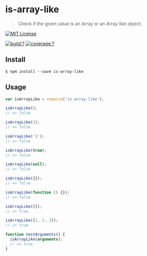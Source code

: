 # is-array-like

> Check if the given value is an Array or an Array like object. 


[![MIT License](https://img.shields.io/badge/license-MIT_License-green.svg?style=flat-square)](https://github.com/bubkoo/is-array-like/blob/master/LICENSE)

[![build:?](https://img.shields.io/travis/bubkoo/is-array-like/master.svg?style=flat-square)](https://travis-ci.org/bubkoo/is-array-like)
[![coverage:?](https://img.shields.io/coveralls/bubkoo/is-array-like/master.svg?style=flat-square)](https://coveralls.io/github/bubkoo/is-array-like)


## Install

```
$ npm install --save is-array-like 
```


## Usage

```js
var isArrayLike = require('is-array-like');

isArrayLike();
// => false

isArrayLike(1);
// => false

isArrayLike('1');
// => false

isArrayLike(true);
// => false

isArrayLike(null);
// => false

isArrayLike({});
// => false

isArrayLike(function () {});
// => false

isArrayLike([]);
// => true

isArrayLike([1, 2, 3]);
// => true

function testArguments() {
  isArrayLike(arguments);
  // => true
}
```
